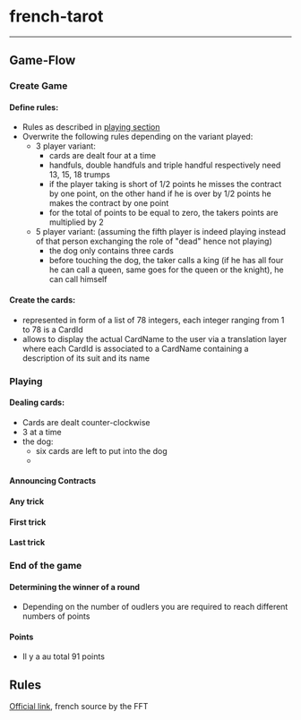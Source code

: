 # french-tarot

---

## Game-Flow

### Create Game

#### Define rules:
- Rules as described in [playing section](#Playing)
- Overwrite the following rules depending on the variant played:
  - 3 player variant: 
    - cards are dealt four at a time
    - handfuls, double handfuls and triple handful respectively need 13, 15, 18 trumps
    - if the player taking is short of 1/2 points he misses the contract by one point, 
      on the other hand if he is over by 1/2 points he makes the contract by one point
    - for the total of points to be equal to zero, the takers points are multiplied by 2
  - 5 player variant: (assuming the fifth player is indeed playing instead of that 
    person exchanging the role of "dead" hence not playing)
    - the dog only contains three cards
    - before touching the dog, the taker calls a king (if he has all four he can call 
      a queen, same goes for the queen or the knight), he can call himself

#### Create the cards:
- represented in form of a list of 78 integers, each integer ranging from 1 
to 78 is a CardId
- allows to display the actual CardName to the user via a translation layer where each 
CardId is associated to a CardName containing a description of its suit and its name

### Playing

#### Dealing cards:
- Cards are dealt counter-clockwise
- 3 at a time
- the dog:
  - six cards are left to put into the dog
  - 

#### Announcing Contracts

#### Any trick

#### First trick

#### Last trick

### End of the game

#### Determining the winner of a round
- Depending on the number of oudlers you are required to reach different numbers of points

#### Points
- Il y a au total 91 points

## Rules
[Official link](https://www.fftarot.fr/assets/documents/R-RO201206.pdf), french source 
by the FFT
